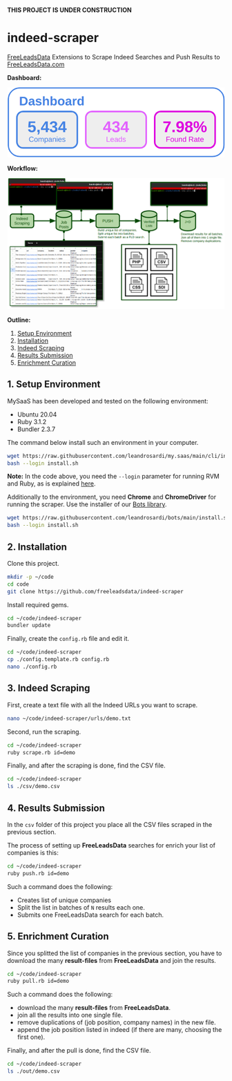 **THIS PROJECT IS UNDER CONSTRUCTION**

# indeed-scraper

[FreeLeadsData](https://freeleadsdata.com) Extensions to Scrape Indeed Searches and Push Results to [FreeLeadsData.com](https://freeleadsdata.com)

**Dashboard:**

![Indeed-Scraper Dahsboard](./doc/dashboard.png)

**Workflow:**

![Indeed-Scraper Workflow](./doc/workflow.png)

**Outline:**

1. [Setup Environment](#1-setup-environment)
2. [Installation](#2-installation)
3. [Indeed Scraping](#3-indeed-scraping)
4. [Results Submission](#4-results-submission)
5. [Enrichment Curation](#5-enrichment-curation)


## 1. Setup Environment

MySaaS has been developed and tested on the following environment:
- Ubuntu 20.04
- Ruby 3.1.2
- Bundler 2.3.7

The command below install such an environment in your computer.

```bash
wget https://raw.githubusercontent.com/leandrosardi/my.saas/main/cli/install.sh
bash --login install.sh
```

**Note:** In the code above, you need the `--login` parameter for running RVM and Ruby, as is explained [here](https://stackoverflow.com/questions/9336596/rvm-installation-not-working-rvm-is-not-a-function).


Additionally to the environment, you need **Chrome** and **ChromeDriver** for running the scraper. Use the installer of our [Bots library](https://github.com/leandrosardi/bots).


```bash
wget https://raw.githubusercontent.com/leandrosardi/bots/main/install.sh
bash --login install.sh
```

## 2. Installation

Clone this project.

```bash
mkdir -p ~/code
cd code
git clone https://github.com/freeleadsdata/indeed-scraper
```

Install required gems.

```bash
cd ~/code/indeed-scraper
bundler update
```

Finally, create the `config.rb` file and edit it.

```bash
cd ~/code/indeed-scraper
cp ./config.template.rb config.rb
nano ./config.rb
```

## 3. Indeed Scraping

First, create a text file with all the Indeed URLs you want to scrape.

```bash
nano ~/code/indeed-scraper/urls/demo.txt
```

Second, run the scraping.

```bash
cd ~/code/indeed-scraper
ruby scrape.rb id=demo
```

Finally, and after the scraping is done, find the CSV file.

```bash
cd ~/code/indeed-scraper
ls ./csv/demo.csv
```

## 4. Results Submission

In the `csv` folder of this project you place all the CSV files scraped in the previous section.

The process of setting up **FreeLeadsData** searches for enrich your list of companies is this:

```bash
cd ~/code/indeed-scraper
ruby push.rb id=demo
```

Such a command does the following:

- Creates list of unique companies
- Split the list in batches of `N` results each one.
- Submits one FreeLeadsData search for each batch.

## 5. Enrichment Curation

Since you splitted the list of companies in the previous section, you have to download the many **result-files** from **FreeLeadsData** and join the results.

```bash
cd ~/code/indeed-scraper
ruby pull.rb id=demo
```

Such a command does the following:

- download the many **result-files** from **FreeLeadsData**.
- join all the results into one single file.
- remove duplications of (job position, company names) in the new file.
- append the job position listed in indeed (if there are many, choosing the first one).

Finally, and after the pull is done, find the CSV file.

```bash
cd ~/code/indeed-scraper
ls ./out/demo.csv
```
